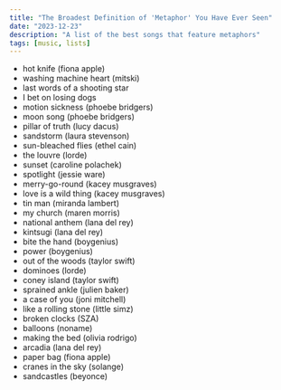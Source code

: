 ```yaml
---
title: "The Broadest Definition of 'Metaphor' You Have Ever Seen"
date: "2023-12-23"
description: "A list of the best songs that feature metaphors"
tags: [music, lists]
---
```




- hot knife (fiona apple)
- washing machine heart (mitski)
- last words of a shooting star
- I bet on losing dogs
- motion sickness (phoebe bridgers)
- moon song (phoebe bridgers)
- pillar of truth (lucy dacus)
- sandstorm (laura stevenson)
- sun-bleached flies (ethel cain)
- the louvre (lorde)
- sunset (caroline polachek)
- spotlight (jessie ware)
- merry-go-round (kacey musgraves)
- love is a wild thing (kacey musgraves)
- tin man (miranda lambert)
- my church (maren morris)
- national anthem (lana del rey)
- kintsugi (lana del rey)
- bite the hand (boygenius)
- power (boygenius)
- out of the woods (taylor swift)
- dominoes (lorde)
- coney island (taylor swift)
- sprained ankle (julien baker)
- a case of you (joni mitchell)
- like a rolling stone (little simz)
- broken clocks (SZA)
- balloons (noname)
- making the bed (olivia rodrigo)
- arcadia (lana del rey)
- paper bag (fiona apple)
- cranes in the sky (solange)
- sandcastles (beyonce)

